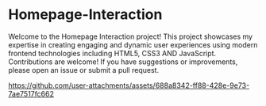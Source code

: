 # Homepage-Interaction
Welcome to the Homepage Interaction project! This project showcases my expertise in creating engaging and dynamic user experiences using modern frontend technologies including HTML5, CSS3 AND JavaScript.
Contributions are welcome! If you have suggestions or improvements, please open an issue or submit a pull request.







https://github.com/user-attachments/assets/688a8342-ff88-428e-9e73-7ae7517fc662




